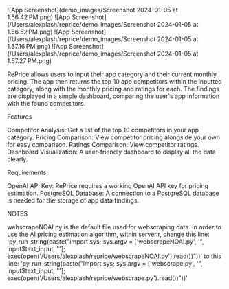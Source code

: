 ![App Screenshot](demo_images/Screenshot 2024-01-05 at 1.56.42 PM.png)
![App Screenshot](/Users/alexplash/reprice/demo_images/Screenshot 2024-01-05 at 1.56.52 PM.png)
![App Screenshot](/Users/alexplash/reprice/demo_images/Screenshot 2024-01-05 at 1.57.16 PM.png)
![App Screenshot](/Users/alexplash/reprice/demo_images/Screenshot 2024-01-05 at 1.57.27 PM.png)

RePrice allows users to input their app category and their current monthly pricing. The app then returns the top 10 app competitors within the inputted category, along with the monthly pricing and ratings for each. The findings are displayed in a simple dashboard, comparing the user's app information with the found competitors.

Features

Competitor Analysis: Get a list of the top 10 competitors in your app category.
Pricing Comparison: View competitor pricing alongside your own for easy comparison.
Ratings Comparison: View competitor ratings.
Dashboard Visualization: A user-friendly dashboard to display all the data clearly.

Requirements

OpenAI API Key: RePrice requires a working OpenAI API key for pricing estimation.
PostgreSQL Database: A connection to a PostgreSQL database is needed for the storage of app data findings.

NOTES

webscrapeNOAI.py is the default file used for webscraping data.
In order to use the AI pricing estimation algorithm, within server.r, change this line:
'py_run_string(paste("import sys; sys.argv = ['webscrapeNOAI.py', '", input$text_input, "']; exec(open('/Users/alexplash/reprice/webscrapeNOAI.py').read())"))'
to this line:
'py_run_string(paste("import sys; sys.argv = ['webscrape.py', '", input$text_input, "']; exec(open('/Users/alexplash/reprice/webscrape.py').read())"))'


